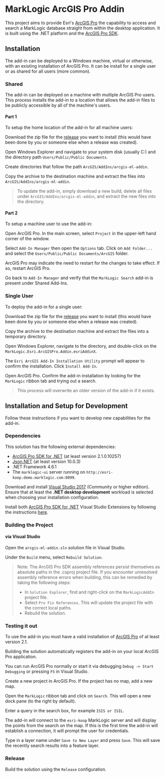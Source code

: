 # MarkLogic ArcGIS Pro Addin

This project aims to provide Esri's [ArcGIS Pro](https://pro.arcgis.com) the capability to access and search a 
MarkLogic database straight from within the desktop application.  It is built using the .NET platform and the 
[ArcGIS Pro SDK](https://pro.arcgis.com/en/pro-app/sdk/).

## Installation

The add-in can be deployed to a Windows machine, virtual or otherwise, with an existing installation of ArcGIS Pro. It can be install for a single user or as shared for all users (more common).

### Shared

The add-in can be deployed on a machine with multiple ArcGIS Pro users.  This process installs the add-in to a location that allows the add-in files to be publicly accessible by all of the machine's users.

#### Part 1

To setup the home location of the add-in for all machine users:

Download the zip file for the [release](https://github.com/marklogic-community/marklogic-arcgis-pro-addin/releases) you want to install (this would have been done by you or someone else when a release was created).

Open Windows Explorer and navigate to your system disk (usually C:) and the directory path `Users/Public/Public Documents`.

Create directories that follow the path `ArcGIS/AddIns/arcgis-ml-addin`.

Copy the archive to the destination machine and extract the files into `ArcGIS/AddIns/arcgis-ml-addin`.  

> To update the add-in, simply download a new build, delete all files under `ArcGIS/AddIns/arcgis-ml-addin`, and extract the new files into the directory.

#### Part 2

To setup a machine user to use the add-in:

Open ArcGIS Pro.  In the main screen, select `Project` in the upper-left hand corner of the window.

Select `Add-In Manager` then open the `Options` tab.  Click on `Add Folder...` and select the `Users/Public/Public Documents/ArcGIS` folder.

ArcGIS Pro may indicate the need to restart for the changes to take effect.  If so, restart ArcGIS Pro.

Go back to `Add-In Manager` and verify that the `MarkLogic Search` add-in is present under Shared Add-Ins.

### Single User

To deploy the add-in for a single user:

Download the zip file for the [release](https://github.com/marklogic-community/marklogic-arcgis-pro-addin/releases) you want to install (this would have been done by you or someone else when a release was created).

Copy the archive to the destination machine and extract the files into a temporary directory.

Open Windows Explorer, navigate to the directory, and double-click on the `MarkLogic.Esri.ArcGISPro.Addin.esriAddinX`.

The `Esri ArcGIS Add-In Installation Utility` prompt will appear to confirm the installation.  Click `Install Add-In`.  

Open ArcGIS Pro.  Confirm the add-in installation by looking for the `MarkLogic` ribbon tab and trying out a search.

> This process will overwrite an older version of the add-in if it exists.

## Installation and Setup for Development

Follow these instructions if you want to develop new capabilities for the add-in.

### Dependencies

This solution has the following external dependencies:

- [ArcGIS Pro SDK for .NET](https://github.com/Esri/arcgis-pro-sdk/wiki/ProGuide-Installation-and-Upgrade) (at least version 2.1.0.10257)
- [Json.NET](https://www.newtonsoft.com/json) (at least version 10.0.3)
- .NET Framework 4.6.1
- The `marklogic-ui` server running on `http://esri-koop.demo.marklogic.com:8099`.

Download and install [Visual Studio 2017](https://www.visualstudio.com/vs/community/) (Community or higher edition).
Ensure that at least the **.NET desktop development** workload is selected when choosing your installation configuration.

Install both [ArcGIS Pro SDK for .NET](https://github.com/Esri/arcgis-pro-sdk/wiki/ProGuide-Installation-and-Upgrade)
Visual Studio Extensions by following the instructions [here](https://github.com/Esri/arcgis-pro-sdk/wiki/ProGuide-Installation-and-Upgrade).

### Building the Project

#### via Visual Studio
Open the `arcgis-ml-addin.sln` solution file in Visual Studio.

Under the `Build` menu, select `Rebuild Solution`.

> Note: The ArcGIS Pro SDK assembly references persist themselves as absolute paths in the .csproj project file.
> If you encounter unresolved assembly reference errors when building, this can be remedied by taking the following steps:
> - In `Solution Explorer`, find and right-click on the `MarkLogicAddIn` project file.
> - Select `Pro Fix References`.  This will update the project file with the correct local paths.
> - Rebuild the solution.

### Testing it out

To use the add-in you must have a valid installation of [ArcGIS Pro](https://pro.arcgis.com) of at least version 2.1.

Building the solution automatically registers the add-in on your local ArcGIS Pro application.

You can run ArcGIS Pro normally or start it via debugging `Debug -> Start Debugging` or pressing `F5` in Visual Studio.

Create a new project in ArcGIS Pro.  If the project has no map, add a new map.

Open the `MarkLogic` ribbon tab and click on `Search`.  This will open a new dock pane (to the right by default).

Enter a query in the search box, for example `ISIS or ISIL`.

The add-in will connect to the `esri-koop` MarkLogic server and will display the points from the search on the map.  If this 
is the first time the add-in will establish a connection, it will prompt the user for credentials.

Type in a layer name under `Save to New Layer` and press `Save`.  This will save the recently search results into a feature layer.

### Release

Build the solution using the `Release` configuration.








